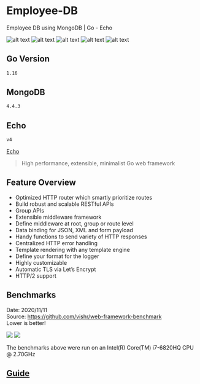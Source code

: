 # Employee-DB

Employee DB using MongoDB | Go - Echo

![alt text](https://img.shields.io/badge/go-1.16-informational)
![alt text](https://img.shields.io/github/issues/liberate111/employee-db)
![alt text](https://img.shields.io/github/forks/liberate111/employee-db)
![alt text](https://img.shields.io/github/stars/liberate111/employee-db)
![alt text](https://img.shields.io/github/license/liberate111/employee-db)

## Go Version
```bash
1.16
```

## MongoDB
```bash
4.4.3
```

## Echo
```bash
v4
```
[Echo](https://echo.labstack.com/)

> High performance, extensible, minimalist Go web framework

## Feature Overview

- Optimized HTTP router which smartly prioritize routes
- Build robust and scalable RESTful APIs
- Group APIs
- Extensible middleware framework
- Define middleware at root, group or route level
- Data binding for JSON, XML and form payload
- Handy functions to send variety of HTTP responses
- Centralized HTTP error handling
- Template rendering with any template engine
- Define your format for the logger
- Highly customizable
- Automatic TLS via Let’s Encrypt
- HTTP/2 support

## Benchmarks

Date: 2020/11/11<br>
Source: https://github.com/vishr/web-framework-benchmark<br>
Lower is better!

<img src="https://i.imgur.com/qwPNQbl.png">
<img src="https://i.imgur.com/s8yKQjx.png">

The benchmarks above were run on an Intel(R) Core(TM) i7-6820HQ CPU @ 2.70GHz

## [Guide](https://echo.labstack.com/guide)
